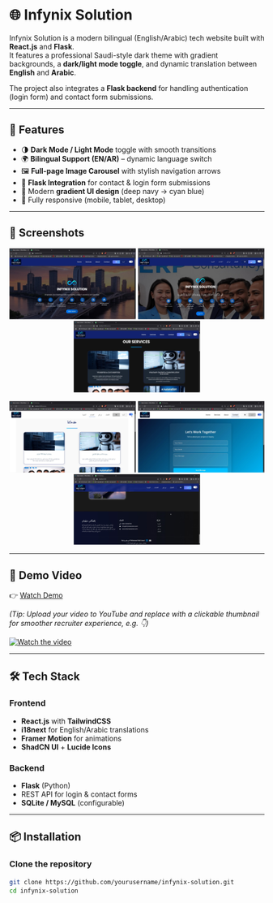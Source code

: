 # 🌐 Infynix Solution

Infynix Solution is a modern bilingual (English/Arabic) tech website built with **React.js** and **Flask**.  
It features a professional Saudi-style dark theme with gradient backgrounds, a **dark/light mode toggle**, and dynamic translation between **English** and **Arabic**.  

The project also integrates a **Flask backend** for handling authentication (login form) and contact form submissions.

---

## 🚀 Features
- 🌗 **Dark Mode / Light Mode** toggle with smooth transitions  
- 🌍 **Bilingual Support (EN/AR)** – dynamic language switch  
- 🖼️ **Full-page Image Carousel** with stylish navigation arrows  
- 📩 **Flask Integration** for contact & login form submissions  
- 🎨 Modern **gradient UI design** (deep navy → cyan blue)  
- 📱 Fully responsive (mobile, tablet, desktop)  

---

## 📸 Screenshots

<p align="center">
  <img src="images/01.jpeg" width="250" />
  <img src="images/1.jpeg" width="250" />
  <img src="images/2.jpeg" width="250" />
</p>

<p align="center">
  <img src="images/3.jpeg" width="250" />
  <img src="images/4.jpeg" width="250" />
  <img src="images/5.jpeg" width="250" />
</p>

---

## 🎥 Demo Video
👉 [Watch Demo](images/Sample_Video.mp4)  

*(Tip: Upload your video to YouTube and replace with a clickable thumbnail for smoother recruiter experience, e.g. 👇)*

[![Watch the video](https://img.youtube.com/vi/YOUR_VIDEO_ID/0.jpg)](https://youtu.be/YOUR_VIDEO_ID)

---

## 🛠️ Tech Stack
### Frontend
- **React.js** with **TailwindCSS**
- **i18next** for English/Arabic translations
- **Framer Motion** for animations
- **ShadCN UI** + **Lucide Icons**

### Backend
- **Flask** (Python)
- REST API for login & contact forms
- **SQLite / MySQL** (configurable)

---

## 📦 Installation

### Clone the repository
```bash
git clone https://github.com/yourusername/infynix-solution.git
cd infynix-solution

